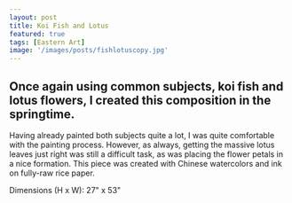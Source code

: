 ```yaml
---
layout: post
title: Koi Fish and Lotus
featured: true
tags: [Eastern Art]
image: '/images/posts/fishlotuscopy.jpg'
---
```


## Once again using common subjects, koi fish and lotus flowers, I created this composition in the springtime.

Having already painted both subjects quite a lot, I was quite comfortable with the painting process. However, as always, getting the massive lotus leaves just right was still a difficult task, as was placing the flower petals in a nice formation. This piece was created with Chinese watercolors and ink on fully-raw rice paper.

Dimensions (H x W): 27" x 53"